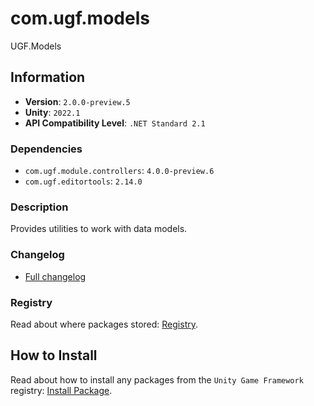# com.ugf.models

UGF.Models

## Information

- **Version**: `2.0.0-preview.5`
- **Unity**: `2022.1`
- **API Compatibility Level**: `.NET Standard 2.1`

### Dependencies

- `com.ugf.module.controllers`: `4.0.0-preview.6`
- `com.ugf.editortools`: `2.14.0`


### Description

Provides utilities to work with data models.

### Changelog

- [Full changelog](changelog.md)

### Registry

Read about where packages stored: [Registry](https://github.com/unity-game-framework/organization/blob/main/docs/registry.md).

## How to Install

Read about how to install any packages from the `Unity Game Framework` registry: [Install Package](https://github.com/unity-game-framework/organization/blob/main/docs/install-packages.md).

